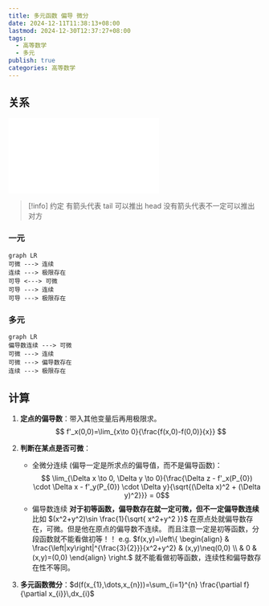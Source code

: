 ```yaml
---
title: 多元函数 偏导 微分
date: 2024-12-11T11:38:13+08:00
lastmod: 2024-12-30T12:37:27+08:00
tags:
  - 高等数学
  - 多元
publish: true
categories: 高等数学
---
```


## 关系

![2025张宇考研数学基础30讲-高等数学分册 (张宇) (Z-Library), p.228](../2025%E5%BC%A0%E5%AE%87%E8%80%83%E7%A0%94%E6%95%B0%E5%AD%A6%E5%9F%BA%E7%A1%8030%E8%AE%B2-%E9%AB%98%E7%AD%89%E6%95%B0%E5%AD%A6%E5%88%86%E5%86%8C%20(%E5%BC%A0%E5%AE%87)%20(Z-Library).pdf.md#page228andrect37233450328andcolornote)

>[!info] 约定
>有箭头代表 tail 可以推出 head
>没有箭头代表不一定可以推出对方
### 一元

```mermaid
graph LR
可微 ---> 连续
连续 ---> 极限存在
可导 <---> 可微
可导 ---> 连续
可导 ---> 极限存在
```

### 多元

```mermaid
graph LR
偏导数连续 ---> 可微
可微 ---> 连续
可微 ---> 偏导数存在
连续 ---> 极限存在
```


## 计算

1. **定点的偏导数**：带入其他变量后再用极限求。 $$ f'_x(0,0)=\lim_{x\to 0}{\frac{f(x,0)-f(0,0)}{x}} $$
2. **判断在某点是否可微**：
	+ 全微分连续 (偏导一定是所求点的偏导值，而不是偏导函数)：$$ \lim_{\Delta x \to 0, \Delta y \to 0}{\frac{\Delta z - f'_x(P_{0}) \cdot \Delta x - f'_y(P_{0}) \cdot \Delta y}{\sqrt{(\Delta x)^2 + (\Delta y)^2}}} = 0$$
	+ 偏导数连续
		**对于初等函数，偏导数存在就一定可微，但不一定偏导数连续**
		比如 $(x^2+y^2)\sin \frac{1}{\sqrt{ x^2+y^2 }}$ 在原点处就偏导数存在，可微。但是他在原点的偏导数不连续。
		而且注意一定是初等函数，分段函数就不能看做初等！！
			e.g. $f(x,y)=\left\{ \begin{align} & \frac{\left|xy\right|^{\frac{3}{2}}}{x^2+y^2} & (x,y)\neq(0,0) \\ & 0 & (x,y)=(0,0) \end{align} \right.$ 就不能看做初等函数，连续性和偏导数存在性不等同。

3. **多元函数微分**：$d(f(x_{1},\dots,x_{n}))=\sum_{i=1}^{n} \frac{\partial f}{\partial x_{i}}\,dx_{i}$


